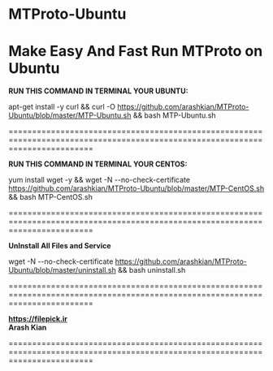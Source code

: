 # MTProto-Ubuntu
Make Easy And Fast Run MTProto on Ubuntu
==============================================================================================================================

<b>RUN THIS COMMAND IN TERMINAL YOUR UBUNTU:</b>

apt-get install -y curl && curl -O https://github.com/arashkian/MTProto-Ubuntu/blob/master/MTP-Ubuntu.sh  && bash MTP-Ubuntu.sh

==============================================================================================================================

<b>RUN THIS COMMAND IN TERMINAL YOUR CENTOS:</b>

yum install wget -y && wget -N --no-check-certificate  https://github.com/arashkian/MTProto-Ubuntu/blob/master/MTP-CentOS.sh  && bash MTP-CentOS.sh

==============================================================================================================================

<b>UnInstall All Files and Service</b>

wget -N --no-check-certificate  https://github.com/arashkian/MTProto-Ubuntu/blob/master/uninstall.sh  && bash uninstall.sh

==============================================================================================================================

<b>https://filepick.ir<br>
Arash Kian</b>

==============================================================================================================================
